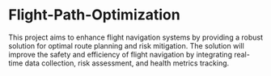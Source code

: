 # Flight-Path-Optimization
This project aims to enhance flight navigation systems by providing a robust solution for optimal route planning and risk mitigation. The solution will improve the safety and efficiency of flight navigation by integrating real-time data collection, risk assessment, and health metrics tracking.
